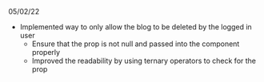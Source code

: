 05/02/22

- Implemented way to only allow the blog to be deleted by the logged in user
  - Ensure that the prop is not null and passed into the component properly
  - Improved the readability by using ternary operators to check for the prop
